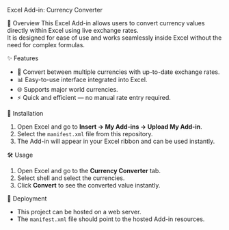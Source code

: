 Excel Add-in: Currency Converter

📌 Overview
This Excel Add-in allows users to convert currency values directly within Excel using live exchange rates.  
It is designed for ease of use and works seamlessly inside Excel without the need for complex formulas.

✨ Features
- 💱 Convert between multiple currencies with up-to-date exchange rates.
- 📊 Easy-to-use interface integrated into Excel.
- 🌐 Supports major world currencies.
- ⚡ Quick and efficient — no manual rate entry required.

🚀 Installation
1. Open Excel and go to **Insert → My Add-ins → Upload My Add-in**.
2. Select the `manifest.xml` file from this repository.
3. The Add-in will appear in your Excel ribbon and can be used instantly.

🛠 Usage
1. Open Excel and go to the **Currency Converter** tab.
2. Select shell and select the currencies.
3. Click **Convert** to see the converted value instantly.

📂 Deployment
- This project can be hosted on a web server.
- The `manifest.xml` file should point to the hosted Add-in resources.

